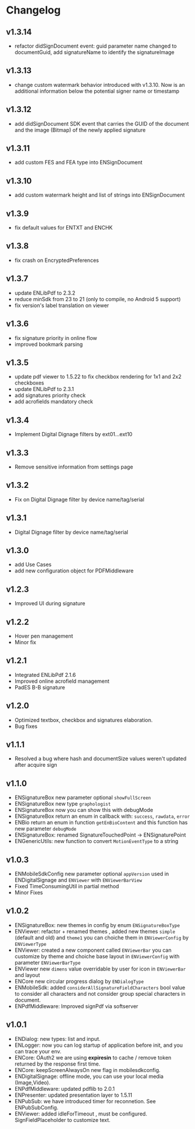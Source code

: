 # Changelog

## v1.3.14

- refactor didSignDocument event: guid parameter name changed to documentGuid, add signatureName to identify the signatureImage

## v1.3.13

- change custom watermark behavior introduced with v1.3.10. Now is an additional information below the potential signer name or timestamp

## v1.3.12

- add didSignDocument SDK event that carries the GUID of the document and the image (Bitmap) of the newly applied signature

## v1.3.11

- add custom FES and FEA type into ENSignDocument

## v1.3.10

- add custom watermark height and list of strings into ENSignDocument

## v1.3.9

- fix default values for ENTXT and ENCHK

## v1.3.8

- fix crash on EncryptedPreferences

## v1.3.7

- update ENLibPdf to 2.3.2
- reduce minSdk from 23 to 21 (only to compile, no Android 5 support)
- fix version's label translation on viewer

## v1.3.6

- fix signature priority in online flow
- improved bookmark parsing

## v1.3.5

- update pdf viewer to 1.5.22 to fix checkbox rendering for 1x1 and 2x2 checkboxes
- update ENLibPdf to 2.3.1
- add signatures priority check
- add acrofields mandatory check

## v1.3.4

- Implement Digital Dignage filters by ext01...ext10

## v1.3.3

- Remove sensitive information from settings page

## v1.3.2

- Fix on Digital Dignage filter by device name/tag/serial

## v1.3.1

- Digital Dignage filter by device name/tag/serial

## v1.3.0

- add Use Cases
- add new configuration object for PDFMiddleware

## v1.2.3

- Improved UI during signature

## v1.2.2

- Hover pen management
- Minor fix

## v1.2.1

- Integrated ENLibPdf 2.1.6
- Improved online acrofield management
- PadES B-B signature

## v1.2.0

- Optimized textbox, checkbox and signatures elaboration.
- Bug fixes

## v1.1.1

- Resolved a bug where hash and documentSize values weren't updated after acquire sign

## v1.1.0

- ENSignatureBox new parameter optional `showFullScreen` 
- ENSignatureBox new type `graphologist`
- ENSignatureBox now you can show this with debugMode
- ENSignatureBox return an enum in callback with: `success`,  `rawdata`,  `error`
- ENBio return an enum in function `getEnBioContent` and this function has new parameter `debugMode` 
- ENSignatureBox: renamed SignatureTouchedPoint -> ENSignaturePoint
- ENGenericUtils: new function to convert `MotionEventType` to a string

## v1.0.3

- ENMobileSdkConfig new parameter optional `appVersion` used in ENDigitalSignage and `ENViewer` with `ENViewerBarView`
- Fixed TimeConsumingUtil in partial method
- Minor Fixes

## v1.0.2
- ENSignatureBox: new themes in config by enum `ENSignatureBoxType`
- ENViewer: refactor + renamed themes , added new themes `simple`  (default and old) and `theme1`  you can choiche them in `ENViewerConfig` by `ENViewerType`
- ENViewer: created a new component called `ENViewerBar` you can customize by theme and choiche base layout in `ENViewerConfig` with parameter `ENViewerBarType`
- ENViewer new `dimens` value overridable by user for icon in `ENViewerBar` and layout 
- ENCore new circular progress dialog by `ENDialogType`
- ENMobileSdk: added `considerAllSignatureFieldCharacters` bool value to consider all characters and not consider group special characters in document.
- ENPdfMiddleware:  Improved signPdf via softserver

## v1.0.1
- ENDialog: new types: list and input.
- ENLogger: now you can log startup of application before init, and you can trace your env.
- ENCore: OAuth2 we are using **expiresin** to cache / remove token returned by the response first time.
- ENCore: keepScreenAlwaysOn new flag in mobilesdkconfig.
- ENDigitalSignage: offline mode, you can use your local media (Image,Video).
- ENPdfMiddleware: updated pdflib to 2.0.1
- ENPresenter: updated presentation layer to 1.5.11
- ENPubSub: we have introduced timer for reconnetion. See ENPubSubConfig.
- ENViewer: added idleForTimeout , must be configured. SignFieldPlaceholder to customize text.